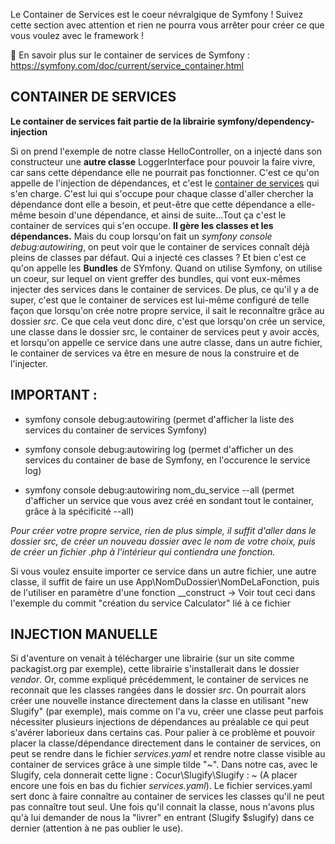 Le Container de Services est le coeur névralgique de Symfony ! Suivez cette section avec attention et rien ne pourra vous arrêter pour créer ce que vous voulez avec le framework !

📖 En savoir plus sur le container de services de Symfony : https://symfony.com/doc/current/service_container.html

## CONTAINER DE SERVICES

**Le container de services fait partie de la librairie symfony/dependency-injection**

Si on prend l'exemple de notre classe HelloController, on a injecté dans son constructeur une **autre classe** LoggerInterface pour pouvoir la faire vivre, car sans cette dépendance elle ne pourrait pas fonctionner. C'est ce qu'on appelle de l'injection de dépendances, et c'est le <u>container de services</u> qui s'en charge. C'est lui qui s'occupe pour chaque classe d'aller chercher la dépendance dont elle a besoin, et peut-être que cette dépendance a elle-même besoin d'une dépendance, et ainsi de suite...Tout ça c'est le container de services qui s'en occupe. **Il gère les classes et les dépendances.** Mais du coup lorsqu'on fait un *symfony console debug:autowiring*, on peut voir que le container de services connaît déjà pleins de classes par défaut. Qui a injecté ces classes ? 
Et bien c'est ce qu'on appelle les **Bundles** de SYmfony. Quand on utilise Symfony, on utilise un coeur, sur lequel on vient greffer des bundles, qui vont eux-mêmes injecter des services dans le container de services. 
De plus, ce qu'il y a de super, c'est que le container de services est lui-même configuré de telle façon que lorsqu'on crée notre propre service, il sait le reconnaître grâce au dossier *src*. Ce que cela veut donc dire, c'est que lorsqu'on crée un service, une classe dans le dossier src, le container de services peut y avoir accès, et lorsqu'on appelle ce service dans une autre classe, dans un autre fichier, le container de services va être en mesure de nous la construire et de l'injecter. 


## IMPORTANT :

- symfony console debug:autowiring
(permet d'afficher la liste des services du container de services Symfony)

- symfony console debug:autowiring log
(permet d'afficher un des services du container de base de Symfony, en l'occurence le service log)

- symfony console debug:autowiring nom_du_service --all
(permet d'afficher un service que vous avez créé en sondant tout le container, grâce à la spécificité --all)


*Pour créer votre propre service, rien de plus simple, il suffit d'aller dans le dossier src, de créer un nouveau dossier avec le nom de votre choix, puis de créer un fichier .php à l'intérieur qui contiendra une fonction.*

Si vous voulez ensuite importer ce service dans un autre fichier, une autre classe, il suffit de faire un use App\NomDuDossier\NomDeLaFonction, puis de l'utiliser en paramètre d'une fonction __construct
-> Voir tout ceci dans l'exemple du commit "création du service Calculator" lié à ce fichier 


## INJECTION MANUELLE

Si d'aventure on venait à télécharger une librairie (sur un site comme packagist.org par exemple), cette librairie s'installerait dans le dossier *vendor*. Or, comme expliqué précédemment, le container de services ne reconnait que les classes rangées dans le dossier *src*. On pourrait alors créer une nouvelle instance directement dans la classe en utilisant "new Slugify" (par exemple), mais comme on l'a vu, créer une classe peut parfois nécessiter plusieurs injections de dépendances au préalable ce qui peut s'avérer laborieux dans certains cas.
Pour palier à ce problème et pouvoir placer la classe/dépendance directement dans le container de services, on peut se rendre dans le fichier *services.yaml* et rendre notre classe visible au container de services grâce à une simple tilde "~". 
Dans notre cas, avec le Slugify, cela donnerait cette ligne : Cocur\Slugify\Slugify : ~ (A placer encore une fois en bas du fichier *services.yaml*).
Le fichier services.yaml sert donc à faire connaître au container de services les classes qu'il ne peut pas connaître tout seul. Une fois qu'il connait la classe, nous n'avons plus qu'à lui demander de nous la "livrer" en entrant (Slugify $slugify) dans ce dernier (attention à ne pas oublier le use).




